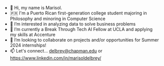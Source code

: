 - 👋 Hi, my name is Marisol.
- 🇵🇷 I'm a Puerto Rican first-generation college student majoring in Philosophy and minoring in Computer Science
- 👀 I’m interested in analyzing data to solve business problems
- 🌱 I’m currently a Break Through Tech AI Fellow at UCLA and applying my skills at Accenture
- 💞️ I’m looking to collaborate on projects and/or opportunities for Summer 2024 internships!
- 📫 Let's connect... delbrey@chapman.edu or https://www.linkedin.com/in/marisoldelbrey/ 

<!---
marisoldelbrey/marisoldelbrey is a ✨ special ✨ repository because its `README.md` (this file) appears on your GitHub profile.
You can click the Preview link to take a look at your changes.
--->

